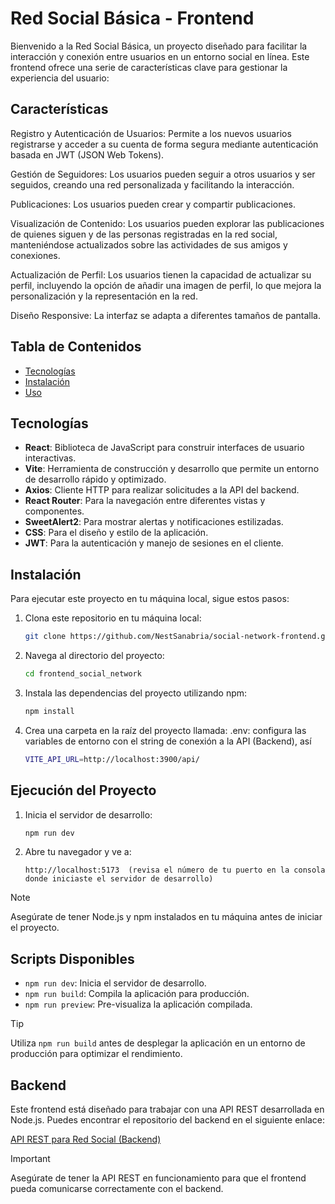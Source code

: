 # Red Social Básica - Frontend

Bienvenido a la Red Social Básica, un proyecto diseñado para facilitar la interacción y conexión entre usuarios en un entorno social en línea. Este frontend ofrece una serie de características clave para gestionar la experiencia del usuario:

## Características

Registro y Autenticación de Usuarios: Permite a los nuevos usuarios registrarse y acceder a su cuenta de forma segura mediante autenticación basada en JWT (JSON Web Tokens).

Gestión de Seguidores: Los usuarios pueden seguir a otros usuarios y ser seguidos, creando una red personalizada y facilitando la interacción.

Publicaciones: Los usuarios pueden crear y compartir publicaciones.

Visualización de Contenido: Los usuarios pueden explorar las publicaciones de quienes siguen y de las personas registradas en la red social, manteniéndose actualizados sobre las actividades de sus amigos y conexiones.

Actualización de Perfil: Los usuarios tienen la capacidad de actualizar su perfil, incluyendo la opción de añadir una imagen de perfil, lo que mejora la personalización y la representación en la red.

Diseño Responsive: La interfaz se adapta a diferentes tamaños de pantalla.

## Tabla de Contenidos

- [Tecnologías](#tecnologías)
- [Instalación](#instalación)
- [Uso](#uso)

## Tecnologías

- **React**: Biblioteca de JavaScript para construir interfaces de usuario interactivas.
- **Vite**: Herramienta de construcción y desarrollo que permite un entorno de desarrollo rápido y optimizado.
- **Axios**: Cliente HTTP para realizar solicitudes a la API del backend.
- **React Router**: Para la navegación entre diferentes vistas y componentes.
- **SweetAlert2**: Para mostrar alertas y notificaciones estilizadas.
- **CSS**: Para el diseño y estilo de la aplicación.
- **JWT**: Para la autenticación y manejo de sesiones en el cliente.


## Instalación

Para ejecutar este proyecto en tu máquina local, sigue estos pasos:

1. Clona este repositorio en tu máquina local:

    ```bash
    git clone https://github.com/NestSanabria/social-network-frontend.git
    ```

2. Navega al directorio del proyecto:

    ```bash
    cd frontend_social_network
    ```

3. Instala las dependencias del proyecto utilizando npm:

    ```bash
    npm install
    ```

4. Crea una carpeta en la raíz del proyecto llamada: .env: configura las variables de entorno con el string de conexión a la API (Backend), así

    ```bash
    VITE_API_URL=http://localhost:3900/api/
    ```

## Ejecución del Proyecto

1. Inicia el servidor de desarrollo:

    ```bash
    npm run dev
    ```

2. Abre tu navegador y ve a:

    ```
    http://localhost:5173  (revisa el número de tu puerto en la consola donde iniciaste el servidor de desarrollo)
    ```

> [!NOTE]
> Asegúrate de tener Node.js y npm instalados en tu máquina antes de iniciar el proyecto.

## Scripts Disponibles

- `npm run dev`: Inicia el servidor de desarrollo.
- `npm run build`: Compila la aplicación para producción.
- `npm run preview`: Pre-visualiza la aplicación compilada.

> [!TIP]
> Utiliza `npm run build` antes de desplegar la aplicación en un entorno de producción para optimizar el rendimiento.

## Backend

Este frontend está diseñado para trabajar con una API REST desarrollada en Node.js. Puedes encontrar el repositorio del backend en el siguiente enlace:

[API REST para Red Social (Backend)](https://github.com/NestSanabria/social-network-backend.git)

> [!IMPORTANT]
> Asegúrate de tener la API REST en funcionamiento para que el frontend pueda comunicarse correctamente con el backend.
